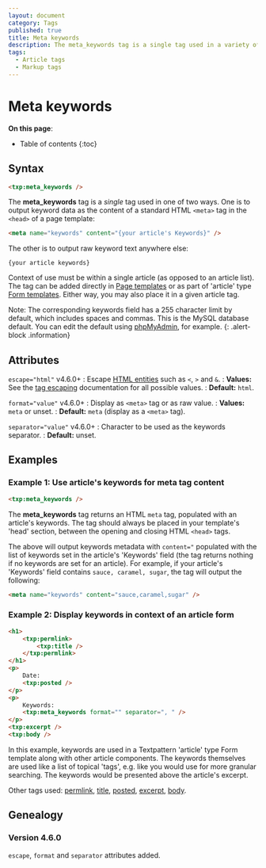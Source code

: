 ```yaml
---
layout: document
category: Tags
published: true
title: Meta keywords
description: The meta_keywords tag is a single tag used in a variety of ways to display keyword data.
tags:
  - Article tags
  - Markup tags
---
```


# Meta keywords

**On this page**:

* Table of contents
{:toc}

## Syntax

~~~ html
<txp:meta_keywords />
~~~

The **meta_keywords** tag is a *single* tag used in one of two ways. One is to output keyword data as the content of a standard HTML `<meta>` tag in the `<head>` of a page template:

~~~ html
<meta name="keywords" content="{your article's Keywords}" />
~~~

The other is to output raw keyword text anywhere else:

~~~
{your article keywords}
~~~

Context of use must be within a single article (as opposed to an article list). The tag can be added directly in [Page templates](/themes/page-templates-explained) or as part of 'article' type [Form templates](/themes/form-templates-explained). Either way, you may also place it in a given article tag.

Note: The corresponding keywords field has a 255 character limit by default, which includes spaces and commas. This is the MySQL database default. You can edit the default using [phpMyAdmin](https://www.phpmyadmin.net), for example.
{: .alert-block .information}

## Attributes

`escape="html"` <span class="footnote warning">v4.6.0+</span>
: Escape [HTML entities](https://developer.mozilla.org/en-US/docs/Glossary/Entity) such as `<`, `>` and `&`.
: **Values:** See the [tag escaping](/tags/tag-basics/tag-escaping) documentation for all possible values.
: **Default:** `html`.

`format="value"` <span class="footnote warning">v4.6.0+</span>
: Display as `<meta>` tag or as raw value.
: **Values:** `meta` or unset.
: **Default:** `meta` (display as a `<meta>` tag).

`separator="value"` <span class="footnote warning">v4.6.0+</span>
: Character to be used as the keywords separator.
: **Default:** unset.

## Examples

### Example 1: Use article's keywords for meta tag content

~~~ html
<txp:meta_keywords />
~~~

The **meta_keywords** tag returns an HTML `meta` tag, populated with an article's keywords. The tag should always be placed in your template's 'head' section, between the opening and closing HTML `<head>` tags.

The above will output keywords metadata with `content="` populated with the list of keywords set in the article's 'Keywords' field (the tag returns nothing if no keywords are set for an article). For example, if your article's 'Keywords' field contains `sauce, caramel, sugar`, the tag will output the following:

~~~ html
<meta name="keywords" content="sauce,caramel,sugar" />
~~~

### Example 2: Display keywords in context of an article form

~~~ html
<h1>
    <txp:permlink>
        <txp:title />
    </txp:permlink>
</h1>
<p>
    Date:
    <txp:posted />
</p>
<p>
    Keywords:
    <txp:meta_keywords format="" separator=", " />
</p>
<txp:excerpt />
<txp:body />
~~~

In this example, keywords are used in a Textpattern 'article' type Form template along with other article components. The keywords themselves are used like a list of topical 'tags', e.g. like you would use for more granular searching. The keywords would be presented above the article's excerpt.

Other tags used: [permlink](/tags/permlink), [title](/tags/title), [posted](/tags/posted), [excerpt](/tags/excerpt), [body](/tags/body).

## Genealogy

### Version 4.6.0

`escape`, `format` and `separator` attributes added.
